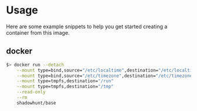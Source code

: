 # Usage
Here are some example snippets to help you get started creating a container from this image.

## docker
```sh
$> docker run --detach                                                              \
    --mount type=bind,source="/etc/localtime",destination="/etc/localtime",readonly \
    --mount type=bind,source="/etc/timezone",destination="/etc/timezone",readonly   \
    --mount type=tmpfs,destination="/run"                                           \
    --mount type=tmpfs,destination="/tmp"                                           \
    --read-only                                                                     \
    --rm                                                                            \
    shadowhunt/base
```
